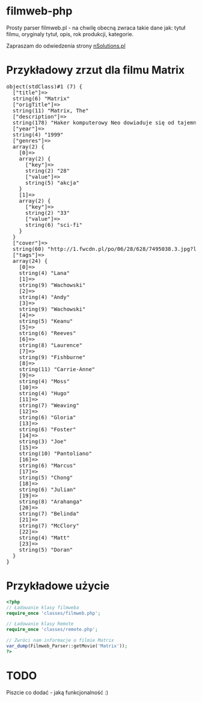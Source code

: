 # filmweb-php
Prosty parser filmweb.pl - na chwilę obecną zwraca takie dane jak: tytuł filmu, oryginaly tytuł, opis, rok produkcji, kategorie.

Zapraszam do odwiedzenia strony [nSolutions.pl](http://www.nsolutions.pl/)

# Przykładowy zrzut dla filmu Matrix
<pre>
object(stdClass)#1 (7) {
  ["title"]=>
  string(6) "Matrix"
  ["origTitle"]=>
  string(11) "Matrix, The"
  ["description"]=>
  string(178) "Haker komputerowy Neo dowiaduje się od tajemniczych rebeliantów o tym, że świat w którym żyje jest tylko obrazem przesyłanym do jego mózgu przez roboty."
  ["year"]=>
  string(4) "1999"
  ["genres"]=>
  array(2) {
    [0]=>
    array(2) {
      ["key"]=>
      string(2) "28"
      ["value"]=>
      string(5) "akcja"
    }
    [1]=>
    array(2) {
      ["key"]=>
      string(2) "33"
      ["value"]=>
      string(6) "sci-fi"
    }
  }
  ["cover"]=>
  string(60) "http://1.fwcdn.pl/po/06/28/628/7495038.3.jpg?l=1350559192000"
  ["tags"]=>
  array(24) {
    [0]=>
    string(4) "Lana"
    [1]=>
    string(9) "Wachowski"
    [2]=>
    string(4) "Andy"
    [3]=>
    string(9) "Wachowski"
    [4]=>
    string(5) "Keanu"
    [5]=>
    string(6) "Reeves"
    [6]=>
    string(8) "Laurence"
    [7]=>
    string(9) "Fishburne"
    [8]=>
    string(11) "Carrie-Anne"
    [9]=>
    string(4) "Moss"
    [10]=>
    string(4) "Hugo"
    [11]=>
    string(7) "Weaving"
    [12]=>
    string(6) "Gloria"
    [13]=>
    string(6) "Foster"
    [14]=>
    string(3) "Joe"
    [15]=>
    string(10) "Pantoliano"
    [16]=>
    string(6) "Marcus"
    [17]=>
    string(5) "Chong"
    [18]=>
    string(6) "Julian"
    [19]=>
    string(8) "Arahanga"
    [20]=>
    string(7) "Belinda"
    [21]=>
    string(7) "McClory"
    [22]=>
    string(4) "Matt"
    [23]=>
    string(5) "Doran"
  }
}
</pre>
# Przykładowe użycie
```php
<?php
// Ładowanie klasy filmweba
require_once 'classes/filmweb.php';

// Ładowanie klasy Remote
require_once 'classes/remote.php';

// Zwróci nam informacje o filmie Matrix
var_dump(Filmweb_Parser::getMovie('Matrix'));
?>
```

# TODO
Piszcie co dodać - jaką funkcjonalność :)
